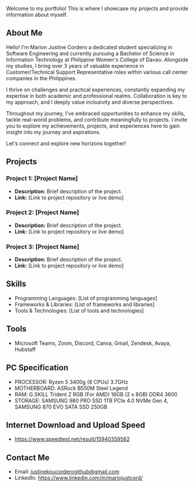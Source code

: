 Welcome to my portfolio! This is where I showcase my projects and provide information about myself.

## About Me

Hello! I'm Marion Justine Cordero a dedicated student specializing in Software Engineering and currently pursuing a Bachelor of Science in Information Technology at Philippine Women's College of Davao. Alongside my studies, I bring over 3 years of valuable experience in Customer/Technical Support Representative roles within various call center companies in the Philippines.

I thrive on challenges and practical experiences, constantly expanding my expertise in both academic and professional realms. Collaboration is key to my approach, and I deeply value inclusivity and diverse perspectives.

Throughout my journey, I've embraced opportunities to enhance my skills, tackle real-world problems, and contribute meaningfully to projects. I invite you to explore my achievements, projects, and experiences here to gain insight into my journey and aspirations.

Let's connect and explore new horizons together!

## Projects

### Project 1: [Project Name]

- **Description:** Brief description of the project.
- **Link:** [Link to project repository or live demo]

### Project 2: [Project Name]

- **Description:** Brief description of the project.
- **Link:** [Link to project repository or live demo]

### Project 3: [Project Name]

- **Description:** Brief description of the project.
- **Link:** [Link to project repository or live demo]

## Skills

- Programming Languages: [List of programming languages]
- Frameworks & Libraries: [List of frameworks and libraries]
- Tools & Technologies: [List of tools and technologies]

## Tools

- Microsoft Teams, Zoom, Discord, Canva, Gmail, Zendesk, Avaya, Hubstaff

## PC Specification

- PROCESSOR: Ryzen 5 3400g (8 CPUs) 3.7GHz
- MOTHERBOARD: ASRock B550M Steel Legend
- RAM: G.SKILL Trident Z RGB (For AMD) 16GB (2 x 8GB) DDR4 3600
- STORAGE: SAMSUNG 980 PRO SSD 1TB PCIe 4.0 NVMe Gen 4, SAMSUNG 870 EVO SATA SSD 250GB

## Internet Download and Upload Speed
- https://www.speedtest.net/result/15940359562

## Contact Me

- Email: justinekoucorderogithub@gmail.com
- LinkedIn: https://www.linkedin.com/in/mariojustcord/
